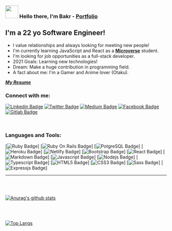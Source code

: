 ### <img src="https://media.giphy.com/media/hvRJCLFzcasrR4ia7z/giphy.gif" width="40px"> Hello there, I'm Bakr - [Portfolio]

## I'm a 22 yo Software Engineer!
- I value relationships and always looking for meeting new people!
- I'm currently learning JavaScript and React as a **[Microverse]** student.
- I'm looking for job opportunities as a full-stack developer.
- 2021 Goals: Learning new technologies!
- Dream: Make a huge contribution in programming field.
- A fact about me: I'm a Gamer and Anime lover (Otaku).

[**_My Resume_**](https://docs.google.com/document/d/19LbxJDb6F32rWFekkyoJrx1M4p6L2HPHvTxbWzI-2zQ/edit?usp=sharing)

### Connect with me:

[![Linkedin Badge](https://img.shields.io/badge/LinkedIn-0077B5?style=for-the-badge&logo=linkedin&logoColor=white&link=https://www.linkedin.com/in/m-bakr/)](https://www.linkedin.com/in/m-bakr/)
[![Twitter Badge](https://img.shields.io/badge/Twitter-1DA1F2?style=for-the-badge&logo=twitter&logoColor=white&link=https://twitter.com/bkshjs)](https://twitter.com/bkshjs)
[![Medium Badge](https://img.shields.io/badge/Medium-12100E?style=for-the-badge&logo=medium&logoColor=white&link=https://mbakr6821.medium.com/)](https://mbakr6821.medium.com/)
[![Facebook Badge](https://img.shields.io/badge/Facebook-1877F2?style=for-the-badge&logo=facebook&logoColor=white&link=https://www.facebook.com/mahmoud.bakr.1460/)](https://www.facebook.com/mahmoud.bakr.1460/)
[![Gitlab Badge](https://img.shields.io/badge/GitLab-330F63?style=for-the-badge&logo=gitlab&logoColor=white&link=https://gitlab.com/bksh-js)](https://gitlab.com/bksh-js)

<br />

### Languages and Tools:

[![Ruby Badge](https://img.shields.io/badge/Ruby-CC342D?style=for-the-badge&logo=ruby&logoColor=white)]
[![Ruby On Rails Badge](https://img.shields.io/badge/Ruby_on_Rails-CC0000?style=for-the-badge&logo=ruby-on-rails&logoColor=white)]
[![PotgreSQL Badge](https://img.shields.io/badge/PostgreSQL-316192?style=for-the-badge&logo=postgresql&logoColor=white)]
[![Heroku Badge](https://img.shields.io/badge/Heroku-430098?style=for-the-badge&logo=heroku&logoColor=white)]
[![Netlify Badge](https://img.shields.io/badge/Netlify-00C7B7?style=for-the-badge&logo=netlify&logoColor=white)]
[![Bootstrap Badge](https://img.shields.io/badge/Bootstrap-563D7C?style=for-the-badge&logo=bootstrap&logoColor=white)]
[![React Badge](https://img.shields.io/badge/React-20232A?style=for-the-badge&logo=react&logoColor=61DAFB)]
[![Markdown Badge](https://img.shields.io/badge/Markdown-000000?style=for-the-badge&logo=markdown&logoColor=white)]
[![Javascript Badge](https://img.shields.io/badge/JavaScript-F7DF1E?style=for-the-badge&logo=javascript&logoColor=black)]
[![Nodejs Badge](https://img.shields.io/badge/Node.js-43853D?style=for-the-badge&logo=node.js&logoColor=white)]
[![Typescript Badge](https://img.shields.io/badge/TypeScript-007ACC?style=for-the-badge&logo=typescript&logoColor=white)]
[![HTML5 Badge](https://img.shields.io/badge/HTML5-E34F26?style=for-the-badge&logo=html5&logoColor=white)]
[![CSS3 Badge](https://img.shields.io/badge/CSS3-1572B6?style=for-the-badge&logo=css3&logoColor=white)]
[![Sass Badge](https://img.shields.io/badge/Sass-CC6699?style=for-the-badge&logo=sass&logoColor=white)]
[![Expressjs Badge](https://img.shields.io/badge/Express.js-404D59?style=for-the-badge)]

---

<br />
<br />

[![Anurag's github stats](https://github-readme-stats.vercel.app/api?username=MahmoudBakr23&sshow_icons=true_color=fff&icon_color=79ff97&text_color=9f9f9f&bg_color=151515)](https://github.com/anuraghazra/github-readme-stats)

<br />
<br />

[![Top Langs](https://github-readme-stats.vercel.app/api/top-langs/?username=MahmoudBakr23&show_icons=true&theme=radical&layout=compact)](https://github.com/MahmoudBakr23/github-readme-stats)

[Portfolio]: https://fast-wave-79751.herokuapp.com/
[LinkedIn]: https://www.linkedin.com/in/m-bakr/
[Twitter]: https://twitter.com/bkshjs
[Microverse]: https://www.microverse.org/
[Facebook]: https://www.facebook.com/mahmoud.bakr.1460/